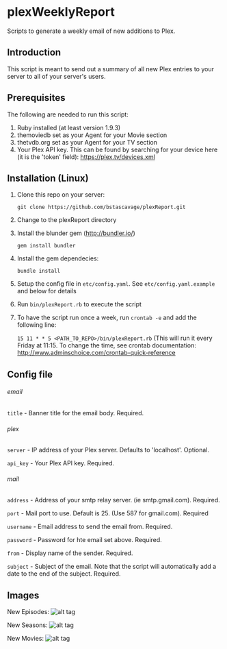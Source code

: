 plexWeeklyReport
================

Scripts to generate a weekly email of new additions to Plex.

## Introduction
This script is meant to send out a summary of all new Plex entries to your server to all of your server's users.  

## Prerequisites

The following are needed to run this script:

1.  Ruby installed (at least version 1.9.3)
2.  themoviedb set as your Agent for your Movie section
3.  thetvdb.org set as your Agent for your TV section
4.  Your Plex API key.  This can be found by searching for your device here (it is the 'token' field): https://plex.tv/devices.xml

## Installation (Linux)

1.  Clone this repo on your server:

    `git clone https://github.com/bstascavage/plexReport.git`
2.  Change to the plexReport directory
3.  Install the blunder gem (http://bundler.io/)

    `gem install bundler`
4.  Install the gem dependecies:

    `bundle install`
5.  Setup the config file in `etc/config.yaml`.  See `etc/config.yaml.example` and below for details
6.  Run `bin/plexReport.rb` to execute the script
7.  To have the script run once a week, run `crontab -e` and add the following line:

    `15 11 * * 5 <PATH_TO_REPO>/bin/plexReport.rb` (This will run it every Friday at 11:15.  To change the time, see crontab documentation: http://www.adminschoice.com/crontab-quick-reference
    
## Config file

###### email
`title` - Banner title for the email body.  Required.

###### plex
`server` - IP address of your Plex server.  Defaults to 'localhost'.  Optional.

`api_key` - Your Plex API key.  Required.

###### mail
`address` - Address of your smtp relay server.  (ie smtp.gmail.com).  Required.

`port` - Mail port to use.  Default is 25.  (Use 587 for gmail.com).  Required

`username` - Email address to send the email from.  Required.

`password` - Password for hte email set above.  Required.

`from` - Display name of the sender.  Required.

`subject` - Subject of the email.  Note that the script will automatically add a date to the end of the subject.  Required.

## Images

New Episodes:
![alt tag](http://i.imgur.com/hWzHl2x.png)


New Seasons:
![alt tag](http://i.imgur.com/sBy62Ty.png)


New Movies:
![alt tag](http://i.imgur.com/E3Q85uU.png)
